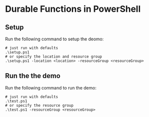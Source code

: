 # Durable Functions in PowerShell

## Setup
Run the following command to setup the deomo:
```pwsh
# just run with defaults
.\setup.ps1
# or specify the location and resource group
.\setup.ps1 -location <location> -resourceGroup <resourceGroup>
```

## Run the the demo
Run the following command to run the demo:
```pwsh
# just run with defaults
.\test.ps1
# or specify the resource group
.\test.ps1 -resourceGroup <resourceGroup>
```


